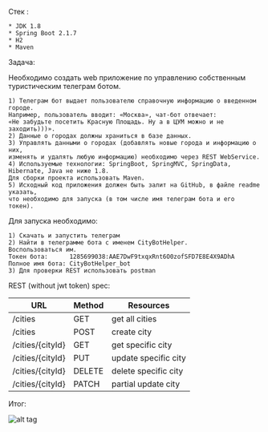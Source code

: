 
Стек :

    * JDK 1.8
    * Spring Boot 2.1.7
    * H2   
    * Maven

Задача:

Необходимо создать web приложение по управлению собственным туристическим телеграм ботом.
    
    1) Телеграм бот выдает пользователю справочную информацию о введенном городе.
    Например, пользователь вводит: «Москва», чат-бот отвечает:
    «Не забудьте посетить Красную Площадь. Ну а в ЦУМ можно и не заходить)))».
    2) Данные о городах должны храниться в базе данных.
    3) Управлять данными о городах (добавлять новые города и информацию о них,
    изменять и удалять любую информацию) необходимо через REST WebService.
    4) Используемые технологии: SpringBoot, SpringMVC, SpringData, Hibernate, Java не ниже 1.8.
    Для сборки проекта использовать Maven.
    5) Исходный код приложения должен быть залит на GitHub, в файле readme указать,
    что необходимо для запуска (в том числе имя телеграм бота и его токен).

Для запуска необходимо:

    1) Скачать и запустить телеграм
    2) Найти в телеграмме бота с именем СityBotHelper.
    Воспользоваться им.
    Токен бота:      1285699038:AAE7DwF9txqxRnt6O0zofSFD7E8E4X9ADhA
    Полное имя бота: СityBotHelper_bot
    3) Для проверки REST использовать postman

REST (without jwt token) spec:

| URL                   | Method    | Resources             |
| ---------             | -----     | --------              |
| /cities               | GET       | get all cities        |
| /cities               | POST      | create city           |
| /cities/{cityId}      | GET       | get specific city     |
| /cities/{cityId}      | PUT       | update specific city  |
| /cities/{cityId}      | DELETE    | delete specific city  |
| /cities/{cityId}      | PATCH     | partial update city   |


Итог: 

![alt tag](https://github.com/iChekun/city_telegram-bot/blob/master/screen.png)​
